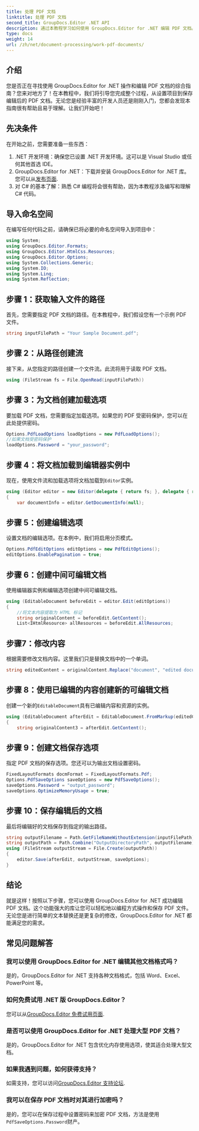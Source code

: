 ```yaml
---
title: 处理 PDF 文档
linktitle: 处理 PDF 文档
second_title: GroupDocs.Editor .NET API
description: 通过本教程学习如何使用 GroupDocs.Editor for .NET 编辑 PDF 文档。修改内容、处理大文件并安全地保存您的编辑。
type: docs
weight: 14
url: /zh/net/document-processing/work-pdf-documents/
---
```

## 介绍
您是否正在寻找使用 GroupDocs.Editor for .NET 操作和编辑 PDF 文档的综合指南？您来对地方了！在本教程中，我们将引导您完成整个过程，从设置项目到保存编辑后的 PDF 文档。无论您是经验丰富的开发人员还是刚刚入门，您都会发现本指南很有帮助且易于理解。让我们开始吧！
## 先决条件
在开始之前，您需要准备一些东西：
1. .NET 开发环境：确保您已设置 .NET 开发环境。这可以是 Visual Studio 或任何其他首选 IDE。
2. GroupDocs.Editor for .NET：下载并安装 GroupDocs.Editor for .NET 库。您可以从[发布页面](https://releases.groupdocs.com/editor/net/).
3. 对 C# 的基本了解：熟悉 C# 编程将会很有帮助，因为本教程涉及编写和理解 C# 代码。
## 导入命名空间
在编写任何代码之前，请确保已将必要的命名空间导入到项目中：
```csharp
using System;
using GroupDocs.Editor.Formats;
using GroupDocs.Editor.HtmlCss.Resources;
using GroupDocs.Editor.Options;
using System.Collections.Generic;
using System.IO;
using System.Linq;
using System.Reflection;
```
## 步骤 1：获取输入文件的路径
首先，您需要指定 PDF 文档的路径。在本教程中，我们假设您有一个示例 PDF 文件。
```csharp
string inputFilePath = "Your Sample Document.pdf";
```
## 步骤 2：从路径创建流
接下来，从您指定的路径创建一个文件流。此流将用于读取 PDF 文档。
```csharp
using (FileStream fs = File.OpenRead(inputFilePath))
```
## 步骤 3：为文档创建加载选项
要加载 PDF 文档，您需要指定加载选项。如果您的 PDF 受密码保护，您可以在此处提供密码。
```csharp
Options.PdfLoadOptions loadOptions = new PdfLoadOptions();
//如果文档受密码保护
loadOptions.Password = "your_password";
```
## 步骤 4：将文档加载到编辑器实例中
现在，使用文件流和加载选项将文档加载到`Editor`实例。
```csharp
using (Editor editor = new Editor(delegate { return fs; }, delegate { return loadOptions; }))
{
    var documentInfo = editor.GetDocumentInfo(null);
```
## 步骤 5：创建编辑选项
设置文档的编辑选项。在本例中，我们将启用分页模式。
```csharp
Options.PdfEditOptions editOptions = new PdfEditOptions();
editOptions.EnablePagination = true;
```
## 步骤 6：创建中间可编辑文档
使用编辑器实例和编辑选项创建中间可编辑文档。
```csharp
using (EditableDocument beforeEdit = editor.Edit(editOptions))
{
    //将文本内容提取为 HTML 标记
    string originalContent = beforeEdit.GetContent();
    List<IHtmlResource> allResources = beforeEdit.AllResources;
```
## 步骤7：修改内容
根据需要修改文档内容。这里我们只是替换文档中的一个单词。
```csharp
string editedContent = originalContent.Replace("document", "edited document");
```
## 步骤 8：使用已编辑的内容创建新的可编辑文档
创建一个新的`EditableDocument`具有已编辑内容和资源的实例。
```csharp
using (EditableDocument afterEdit = EditableDocument.FromMarkup(editedContent, allResources))
{
    string originalContent3 = afterEdit.GetContent();
```
## 步骤 9：创建文档保存选项
指定 PDF 文档的保存选项。您还可以为输出文档设置密码。
```csharp
FixedLayoutFormats docmFormat = FixedLayoutFormats.Pdf;
Options.PdfSaveOptions saveOptions = new PdfSaveOptions();
saveOptions.Password = "output_password";
saveOptions.OptimizeMemoryUsage = true;
```
## 步骤 10：保存编辑后的文档
最后将编辑好的文档保存到指定的输出路径。
```csharp
string outputFilename = Path.GetFileNameWithoutExtension(inputFilePath) + "." + docmFormat.Extension;
string outputPath = Path.Combine("OutputDirectoryPath", outputFilename);
using (FileStream outputStream = File.Create(outputPath))
{
    editor.Save(afterEdit, outputStream, saveOptions);
}
```

## 结论
就是这样！按照以下步骤，您可以使用 GroupDocs.Editor for .NET 成功编辑 PDF 文档。这个功能强大的库让您可以轻松地以编程方式操作和保存 PDF 文件。无论您是进行简单的文本替换还是更复杂的修改，GroupDocs.Editor for .NET 都能满足您的需求。
## 常见问题解答
### 我可以使用 GroupDocs.Editor for .NET 编辑其他文档格式吗？
是的，GroupDocs.Editor for .NET 支持各种文档格式，包括 Word、Excel、PowerPoint 等。
### 如何免费试用 .NET 版 GroupDocs.Editor？
您可以从[GroupDocs.Editor 免费试用页面](https://releases.groupdocs.com/).
### 是否可以使用 GroupDocs.Editor for .NET 处理大型 PDF 文档？
是的，GroupDocs.Editor for .NET 包含优化内存使用选项，使其适合处理大型文档。
### 如果我遇到问题，如何获得支持？
如需支持，您可以访问[GroupDocs.Editor 支持论坛](https://forum.groupdocs.com/c/editor/20).
### 我可以在保存 PDF 文档时对其进行加密吗？
是的，您可以在保存过程中设置密码来加密 PDF 文档，方法是使用`PdfSaveOptions.Password`财产。